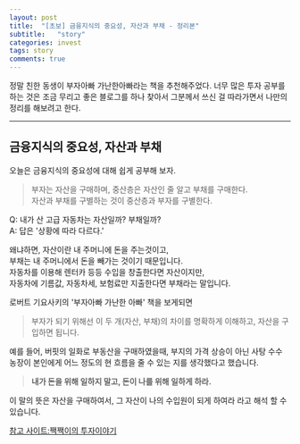 ```yaml
---
layout: post
title:  "[초보] 금융지식의 중요성, 자산과 부채 - 정리본"
subtitle:   "story"
categories: invest
tags: story
comments: true
---
```


정말 친한 동생이 부자아빠 가난한아빠라는 책을 추천해주었다. 너무 많은 투자 공부를 하는 것은 조금 무리고 좋은 블로그를 하나 찾아서 그분께서 쓰신 걸 따라가면서 나만의 정리를 해보려고 한다.  

---

## 금융지식의 중요성, 자산과 부채


오늘은 금융지식의 중요성에 대해 쉽게 공부해 보자.


> 부자는 자산을 구매하며, 중산층은 자산인 줄 알고 부채를 구매한다.  
> 자산과 부채를 구별하는 것이 중산층과 부자를 구별한다.


Q: 내가 산 고급 자동차는 자산일까? 부채일까?  
A: 답은 '상황에 따라 다르다.' 


왜냐하면, 자산이란 내 주머니에 돈을 주는것이고,  
부채는 내 주머니에서 돈을 빼가는 것이기 때문입니다.  
자동차를 이용해 렌터카 등등 수입을 창출한다면 자산이지만,  
자동차에 기름값, 자동차세, 보험료만 지출한다면 부채라는 말입니다.  


로버트 기요사키의 '부자아빠 가난한 아빠' 책을 보게되면

> 부자가 되기 위해선 이 두 개(자산, 부채)의 차이를 명확하게 이해하고, 자산을 구입하면 됩니다.


예를 들어, 버핏의 일화로 부동산을 구매하였을때, 부지의 가격 상승이 아닌 사탕 수수 농장이 본인에게 어느 정도의 현 흐름을 줄 수 있는 지를 생각했다고 했습니다.  


> **내가 돈을 위해 일하지 말고, 돈이 나를 위해 일하게 하라.**

이 말의 뜻은 자산을 구매하여서, 그 자산이 나의 수입원이 되게 하여라 라고 해석 할 수 있습니다.  




[참고 사이트:짹짹이의 투자이야기](https://jack-jack.tistory.com/14?category=843854)